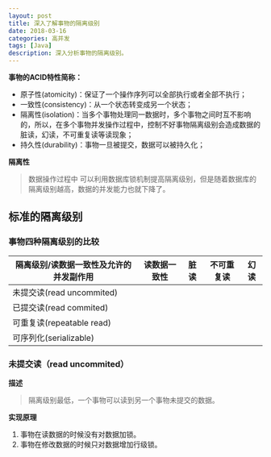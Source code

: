 ```yaml
---
layout: post
title: 深入了解事物的隔离级别
date: 2018-03-16
categories: 高并发
tags: [Java]
description: 深入分析事物的隔离级别。
---
```

**事物的ACID特性简称：**
- 原子性(atomicity)：保证了一个操作序列可以全部执行或者全部不执行；
- 一致性(consistency)：从一个状态转变成另一个状态；
- 隔离性(isolation)：当多个事物处理同一数据时，多个事物之间时互不影响的，所以，在多个事物并发操作过程中，控制不好事物隔离级别会造成数据的脏读，幻读，不可重复读等读现象；
- 持久性(durability)：事物一旦被提交，数据可以被持久化；

**隔离性**
> 数据操作过程中 可以利用数据库锁机制提高隔离级别，但是随着数据库的隔离级别越高，数据的并发能力也就下降了。

## 标准的隔离级别

### 事物四种隔离级别的比较

|隔离级别/读数据一致性及允许的并发副作用|读数据一致性|脏读|不可重复读|幻读|
|---|---|---|---|---|
|未提交读(read uncommited)|||||
|已提交读(read commited)|||||
|可重复读(repeatable read)|||||
|可序列化(serializable)|||||



### 未提交读（read uncommited）
**描述**
> 隔离级别最低，一个事物可以读到另一个事物未提交的数据。

**实现原理**
1. 事物在读数据的时候没有对数据加锁。
2. 事物在修改数据的时候只对数据增加行级锁。

    

